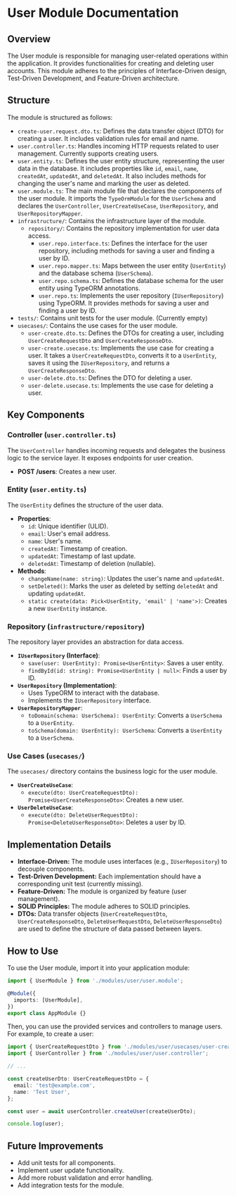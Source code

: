 # User Module Documentation

## Overview

The User module is responsible for managing user-related operations within the application. It provides functionalities for creating and deleting user accounts. This module adheres to the principles of Interface-Driven design, Test-Driven Development, and Feature-Driven architecture.

## Structure

The module is structured as follows:

- `create-user.request.dto.ts`: Defines the data transfer object (DTO) for creating a user. It includes validation rules for email and name.
- `user.controller.ts`: Handles incoming HTTP requests related to user management. Currently supports creating users.
- `user.entity.ts`: Defines the user entity structure, representing the user data in the database. It includes properties like `id`, `email`, `name`, `createdAt`, `updatedAt`, and `deletedAt`. It also includes methods for changing the user's name and marking the user as deleted.
- `user.module.ts`: The main module file that declares the components of the user module. It imports the `TypeOrmModule` for the `UserSchema` and declares the `UserController`, `UserCreateUseCase`, `UserRepository`, and `UserRepositoryMapper`.
- `infrastructure/`: Contains the infrastructure layer of the module.
  - `repository/`: Contains the repository implementation for user data access.
    - `user.repo.interface.ts`: Defines the interface for the user repository, including methods for saving a user and finding a user by ID.
    - `user.repo.mapper.ts`: Maps between the user entity (`UserEntity`) and the database schema (`UserSchema`).
    - `user.repo.schema.ts`: Defines the database schema for the user entity using TypeORM annotations.
    - `user.repo.ts`: Implements the user repository (`IUserRepository`) using TypeORM. It provides methods for saving a user and finding a user by ID.
- `tests/`: Contains unit tests for the user module. (Currently empty)
- `usecases/`: Contains the use cases for the user module.
  - `user-create.dto.ts`: Defines the DTOs for creating a user, including `UserCreateRequestDto` and `UserCreateResponseDto`.
  - `user-create.usecase.ts`: Implements the use case for creating a user. It takes a `UserCreateRequestDto`, converts it to a `UserEntity`, saves it using the `IUserRepository`, and returns a `UserCreateResponseDto`.
  - `user-delete.dto.ts`: Defines the DTO for deleting a user.
  - `user-delete.usecase.ts`: Implements the use case for deleting a user.

## Key Components

### Controller (`user.controller.ts`)

The `UserController` handles incoming requests and delegates the business logic to the service layer. It exposes endpoints for user creation.

- **POST /users**: Creates a new user.

### Entity (`user.entity.ts`)

The `UserEntity` defines the structure of the user data.

- **Properties**:
  - `id`: Unique identifier (ULID).
  - `email`: User's email address.
  - `name`: User's name.
  - `createdAt`: Timestamp of creation.
  - `updatedAt`: Timestamp of last update.
  - `deletedAt`: Timestamp of deletion (nullable).
- **Methods**:
  - `changeName(name: string)`: Updates the user's name and `updatedAt`.
  - `setDeleted()`: Marks the user as deleted by setting `deletedAt` and updating `updatedAt`.
  - `static create(data: Pick<UserEntity, 'email' | 'name'>)`: Creates a new `UserEntity` instance.

### Repository (`infrastructure/repository`)

The repository layer provides an abstraction for data access.

- **`IUserRepository` (Interface)**:
  - `save(user: UserEntity): Promise<UserEntity>`: Saves a user entity.
  - `findById(id: string): Promise<UserEntity | null>`: Finds a user by ID.
- **`UserRepository` (Implementation)**:
  - Uses TypeORM to interact with the database.
  - Implements the `IUserRepository` interface.
- **`UserRepositoryMapper`**:
  - `toDomain(schema: UserSchema): UserEntity`: Converts a `UserSchema` to a `UserEntity`.
  - `toSchema(domain: UserEntity): UserSchema`: Converts a `UserEntity` to a `UserSchema`.

### Use Cases (`usecases/`)

The `usecases/` directory contains the business logic for the user module.

- **`UserCreateUseCase`**:
  - `execute(dto: UserCreateRequestDto): Promise<UserCreateResponseDto>`: Creates a new user.
- **`UserDeleteUseCase`**:
  - `execute(dto: DeleteUserRequestDto): Promise<DeleteUserResponseDto>`: Deletes a user by ID.

## Implementation Details

- **Interface-Driven:** The module uses interfaces (e.g., `IUserRepository`) to decouple components.
- **Test-Driven Development:** Each implementation should have a corresponding unit test (currently missing).
- **Feature-Driven:** The module is organized by feature (user management).
- **SOLID Principles:** The module adheres to SOLID principles.
- **DTOs:** Data transfer objects (`UserCreateRequestDto`, `UserCreateResponseDto`, `DeleteUserRequestDto`, `DeleteUserResponseDto`) are used to define the structure of data passed between layers.

## How to Use

To use the User module, import it into your application module:

```typescript
import { UserModule } from './modules/user/user.module';

@Module({
  imports: [UserModule],
})
export class AppModule {}
```

Then, you can use the provided services and controllers to manage users. For example, to create a user:

```typescript
import { UserCreateRequestDto } from './modules/user/usecases/user-create.dto';
import { UserController } from './modules/user/user.controller';

// ...

const createUserDto: UserCreateRequestDto = {
  email: 'test@example.com',
  name: 'Test User',
};

const user = await userController.createUser(createUserDto);

console.log(user);
```

## Future Improvements

- Add unit tests for all components.
- Implement user update functionality.
- Add more robust validation and error handling.
- Add integration tests for the module.
